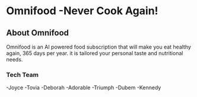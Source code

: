 # Omnifood -Never Cook Again!

## About Omnifood

Omnifood is an AI powered food subscription that will make you eat healthy again, 365 days per year. it is tailored your personal taste and nutritional needs.

### Tech Team

-Joyce
-Tovia
-Deborah
-Adorable
-Triumph
-Dubem
-Kennedy
